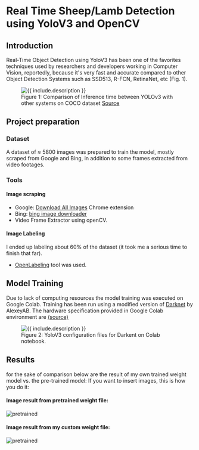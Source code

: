 # Real Time Sheep/Lamb Detection using YoloV3 and OpenCV

## Introduction

Real-Time Object Detection using YoloV3 has been one of the favorites techniques used by researchers and developers working in Computer Vision, reportedly, because it's very fast and accurate compared to other Object Detection Systems such as SSD513, R-FCN, RetinaNet, etc (Fig. 1).

<figure class="image">
  <img src="https://miro.medium.com/max/4800/1*FvKNwDBc6gMSKJJoL3dAhA.png" alt="{{ include.description }}">
  <figcaption>Figure 1: Comparison of Inference time between YOLOv3 with other systems on COCO dataset <a href="https://pjreddie.com/media/files/papers/YOLOv3.pdf">Source</a></figcaption>
</figure>

## Project preparation
### Dataset
A dataset of ≈ 5800 images was prepared to train the model, mostly scraped from Google and Bing, in addition to some frames extracted from video footages.

### Tools

#### Image scraping
* Google: <a href="https://chrome.google.com/webstore/detail/download-all-images/ifipmflagepipjokmbdecpmjbibjnakm?hl=en">Download All Images</a>  Chrome extension 
* Bing:  <a href="https://pypi.org/project/bing-image-downloader/">bing image downloader</a> 
* Video Frame Extractor using openCV.     

#### Image Labeling
I ended up labeling about 60% of the dataset (it took me a serious time to finish that far). 
* <a href="https://github.com/Cartucho/OpenLabeling">OpenLabeling</a> tool was used.

## Model Training
Due to lack of computing resources the model training was executed on Google Colab. Training has been run using a modified version of <a href="https://github.com/AlexeyAB/darknet#how-to-train-to-detect-your-custom-objects">Darknet</a> by AlexeyAB.
The hardware specification provided in Google Colab environment are <a href="https://colab.research.google.com/drive/151805XTDg--dgHb3-AXJCpnWaqRhop_2">(source)</a>

<figure class="image">
  <img src="https://blog.ibanyez.info/download/B20190410T000000072.png" alt="{{ include.description }}">
  <figcaption>Figure 2: YoloV3 configuration files for Darkent on Colab notebook.</figcaption>
</figure>

## Results

for the sake of comparison below are the result of my own trained weight model vs. the pre-trained model:
If you want to insert images, this is how you do it:

#### Image result from pretrained weight file:
![pretrained](img/pretrained.png)

#### Image result from my custom weight file:
![pretrained](img/custom.png)
